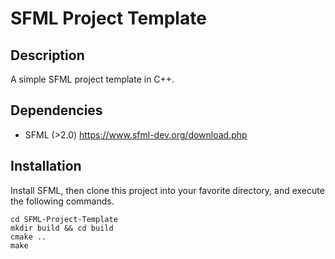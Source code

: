 # SFML Project Template

## Description
A simple SFML project template in C++.

## Dependencies
- SFML (>2.0) https://www.sfml-dev.org/download.php

## Installation
Install SFML, then clone this project into your favorite directory, and execute the following commands.
```
cd SFML-Project-Template
mkdir build && cd build
cmake ..
make 
```
